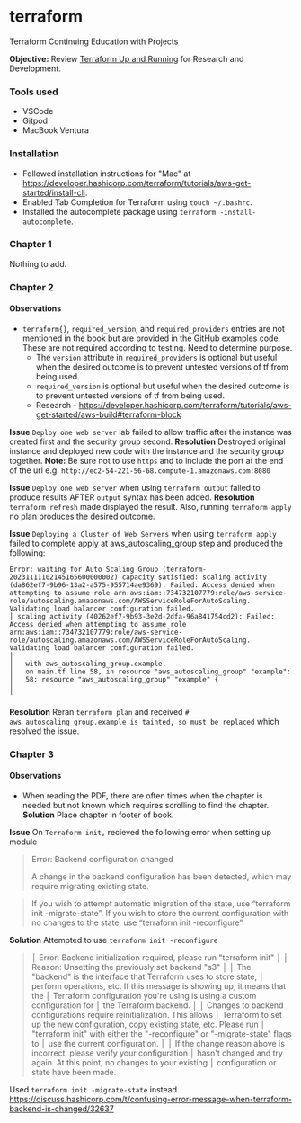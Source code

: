 # terraform
Terraform Continuing Education with Projects

**Objective:** Review [Terraform Up and Running](https://www.terraformupandrunning.com/) for Research and Development.

### Tools used
* VSCode 
* Gitpod
* MacBook Ventura

### Installation
* Followed installation instructions for "Mac" at https://developer.hashicorp.com/terraform/tutorials/aws-get-started/install-cli.
* Enabled Tab Completion for Terraform using `touch ~/.bashrc`.
* Installed the autocomplete package using `terraform -install-autocomplete`.

### Chapter 1
Nothing to add.

### Chapter 2
#### Observations 
- `terraform{}`, `required_version`, and `required_providers` entries are not mentioned in the book but are provided in the GitHub examples code. These are not required according to testing. Need to determine purpose.
    - The `version` attribute in `required_providers` is optional but useful when the desired outcome is to prevent untested versions of tf from being used. 
    - `required_version` is optional but useful when the desired outcome is to prevent untested versions of tf from being used. 
    - Research - https://developer.hashicorp.com/terraform/tutorials/aws-get-started/aws-build#terraform-block

**Issue** 
`Deploy one web server` lab failed to allow traffic after the instance was created first and the security group second.
**Resolution** 
Destroyed original instance and deployed new code with the instance and the security group together. 
**Note:** Be sure not to use `https` and to include the port at the end of the url e.g. `http://ec2-54-221-56-68.compute-1.amazonaws.com:8080`

**Issue** 
`Deploy one web server` when using `terraform output` failed to produce results AFTER `output` syntax has been added.
**Resolution** 
`terraform refresh` made displayed the result. Also, running `terraform apply` no plan produces the desired outcome. 

**Issue** 
`Deploying a Cluster of Web Servers` when using `terraform apply` failed to complete apply at aws_autoscaling_group step and produced the following:

```
Error: waiting for Auto Scaling Group (terraform-20231111102145165600000002) capacity satisfied: scaling activity (da862ef7-9b96-13a2-a575-955714ae9369): Failed: Access denied when attempting to assume role arn:aws:iam::734732107779:role/aws-service-role/autoscaling.amazonaws.com/AWSServiceRoleForAutoScaling. Validating load balancer configuration failed.
│ scaling activity (40262ef7-9b93-3e2d-2dfa-96a841754cd2): Failed: Access denied when attempting to assume role arn:aws:iam::734732107779:role/aws-service-role/autoscaling.amazonaws.com/AWSServiceRoleForAutoScaling. Validating load balancer configuration failed.
│ 
│   with aws_autoscaling_group.example,
│   on main.tf line 58, in resource "aws_autoscaling_group" "example":
│   58: resource "aws_autoscaling_group" "example" {
│ 
╵
```

**Resolution** 
Reran `terraform plan` and received `# aws_autoscaling_group.example is tainted, so must be replaced` which resolved the issue.

### Chapter 3
#### Observations 
- When reading the PDF, there are often times when the chapter is needed but not known which requires scrolling to find the chapter.
**Solution** Place chapter in footer of book.

**Issue**
On `Terraform init,` recieved the following error when setting up module
> Error: Backend configuration changed
>
> A change in the backend configuration has been detected, which may require migrating existing state.

> If you wish to attempt automatic migration of the state, use “terraform init -migrate-state”.
> If you wish to store the current configuration with no changes to the state, use “terraform init -reconfigure”.

**Solution**
Attempted to use `terraform init -reconfigure`
>│ Error: Backend initialization required, please run "terraform init"
>│ 
>│ Reason: Unsetting the previously set backend "s3"
>│ 
>│ The "backend" is the interface that Terraform uses to store state,
>│ perform operations, etc. If this message is showing up, it means that the
>│ Terraform configuration you're using is using a custom configuration for
>│ the Terraform backend.
>│ 
>│ Changes to backend configurations require reinitialization. This allows
>│ Terraform to set up the new configuration, copy existing state, etc. Please run
>│ "terraform init" with either the "-reconfigure" or "-migrate-state" flags to
>│ use the current configuration.
>│ 
>│ If the change reason above is incorrect, please verify your configuration
>│ hasn't changed and try again. At this point, no changes to your existing
>│ configuration or state have been made.

Used `terraform init -migrate-state` instead.
https://discuss.hashicorp.com/t/confusing-error-message-when-terraform-backend-is-changed/32637